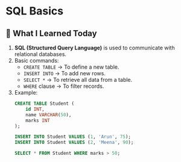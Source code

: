 # SQL Basics

## 📌 What I Learned Today
1. **SQL (Structured Query Language)** is used to communicate with relational databases.
2. Basic commands:
   - `CREATE TABLE` → To define a new table.
   - `INSERT INTO` → To add new rows.
   - `SELECT *` → To retrieve all data from a table.
   - `WHERE` clause → To filter records.
3. Example:
   ```sql
   CREATE TABLE Student (
       id INT,
       name VARCHAR(50),
       marks INT
   );

   INSERT INTO Student VALUES (1, 'Arun', 75);
   INSERT INTO Student VALUES (2, 'Meena', 90);

   SELECT * FROM Student WHERE marks > 50;
